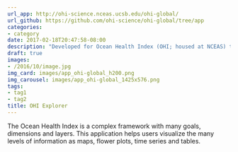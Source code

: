 ```yaml
---
url_app: http://ohi-science.nceas.ucsb.edu/ohi-global/
url_github: https://github.com/ohi-science/ohi-global/tree/app
categories:
- category
date: 2017-02-18T20:47:58-08:00
description: "Developed for Ocean Health Index (OHI; housed at NCEAS) to explore the many dimensions of sustainable ocean indices."
draft: true
images:
- /2016/10/image.jpg
img_card: images/app_ohi-global_h200.png
img_carousel: images/app_ohi-global_1425x576.png
tags:
- tag1
- tag2
title: OHI Explorer
---
```


The Ocean Health Index is a complex framework with many goals, dimensions and layers. This application helps users visualize the many levels of information as maps, flower plots, time series and tables.